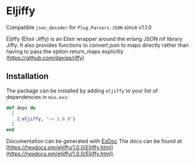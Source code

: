 # Eljiffy

Compatible ```json_decoder``` for ```Plug.Parsers.JSON``` since v1.1.0

Eljiffy (Elixir Jiffy) is an Elixir wrapper around the erlang JSON nif library Jiffy.
It also provides functions to convert json to maps directly rather than having to pass the option return_maps explicitly
(https://github.com/davisp/jiffy)

## Installation

The package can be installed
by adding `eljiffy` to your list of dependencies in `mix.exs`:

```elixir
def deps do
  [
    {:eljiffy, "~> 1.0.0"}
  ]
end
```

Documentation can be generated with [ExDoc](https://github.com/elixir-lang/ex_doc)
The docs can be found at [https://hexdocs.pm/eljiffy/1.0.0/Eljiffy.html](https://hexdocs.pm/eljiffy/1.0.0/Eljiffy.html).

